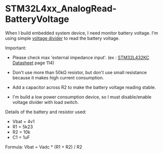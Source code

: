 # STM32L4xx_AnalogRead-BatteryVoltage

When I build embedded system device, I need monitor battery voltage.
I'm using simple [voltage divider](https://ohmslawcalculator.com/voltage-divider-calculator) to read the battery voltage.

Important:
+ Please check max 'external impedance input'. (ex : [STM32L432KC Datasheet](https://www.st.com/resource/en/datasheet/stm32l432kc.pdf) page 114)
+ Don't use more than 50kΩ resistor, but don't use small resistance because it makes high current consumption.
+ Add a capacitor across R2 to make the battery voltage reading stable.
  
+ I'm build a low power consumption device, so I must disable/enable voltage divider with load switch.

Details of the battery and resistor used:
+ Vbat = 4v1
+ R1 = 5k23
+ R2 = 10k
+ C1 = 1uF

Formula:
Vbat = Vadc * (R1 + R2) / R2
